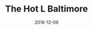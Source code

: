 ---
title: The Hot L Baltimore
date: 2016-12-09
closing_date: 2016-12-10
layout: productions
featured_image: 2016_The_Hot_L_Baltimore.webp
image_caption: Poster for the 2016 production of The Hot L Baltimore
image_credit: Phase Eight Theater Company
playbill:
category:
Theatre: Phase Eight Theater Company
Playwright: Landford Wilson
showtimes:
- 2016-12-09 20:00:00
- 2016-12-10 20:00:00
cast:
- Mrs. Bellot: Clauda Laster
- The Girl: Jeanette Schock
- Paul Granger III: Derick Grant
- April Green: Amy Leone
- Jackie: Miles Laura Para
- Jamie: Hays Jacobs
- Mr. Katz: Samuel Fisher
- Bill Lewis: Rich Pintello
- Millie: Brooks Ann Meierdierks
- Mr. Morse: Brad Trowbridge
- Suzy: Amber Brown
- Mrs. Oxenham: Deanna Mcneely
- Delivery Boy: Mitchell Wohl
- April's Jon: Mitchell Wohl
- Cab Driver: Mitchell Wohl
crew:
orchestra:
external_links:
---